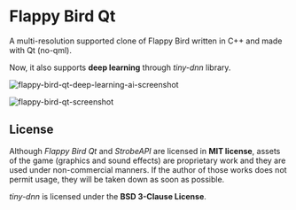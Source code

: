 
# Flappy Bird Qt

A multi-resolution supported clone of Flappy Bird written in C++ and made with Qt (no-qml).

Now, it also supports **deep learning** through *tiny-dnn* library.

![flappy-bird-qt-deep-learning-ai-screenshot](https://camo.githubusercontent.com/e79e6c857dbd52eb43d6b13300eee23501f25641/68747470733a2f2f7667792e6d652f41666561737a2e706e67)

![flappy-bird-qt-screenshot](https://vgy.me/zkiNbu.png)

## License
Although *Flappy Bird Qt* and *StrobeAPI* are licensed in **MIT license**, assets of the game (graphics and sound effects) are proprietary work and they are used under non-commercial manners. If the author of those works does not permit usage, they will be taken down as soon as possible.

*tiny-dnn* is licensed under the **BSD 3-Clause License**.
